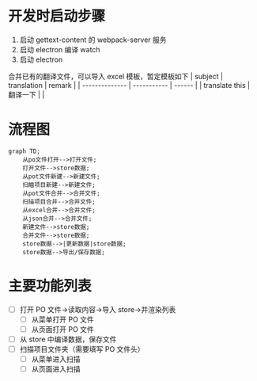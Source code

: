 # 开发时启动步骤

1. 启动 gettext-content 的 webpack-server 服务
2. 启动 electron 编译 watch
3. 启动 electron

合并已有的翻译文件，可以导入 excel 模板，暂定模板如下
| subject        | translation | remark |
| -------------- | ----------- | ------ |
| translate this | 翻译一下    |        |

# 流程图

```mermaid
graph TD;
    从po文件打开-->打开文件;
    打开文件-->store数据;
    从pot文件新建-->新建文件;
    扫瞄项目新建-->新建文件;
    从pot文件合并-->合并文件;
    扫描项目合并-->合并文件;
    从excel合并-->合并文件;
    从json合并-->合并文件;
    新建文件-->store数据;
    合并文件-->store数据;
    store数据-->|更新数据|store数据;
    store数据-->导出/保存数据;
```

# 主要功能列表

- [ ] 打开 PO 文件->读取内容->导入 store->并渲染列表
  - [ ] 从菜单打开 PO 文件
  - [ ] 从页面打开 PO 文件
- [ ] 从 store 中编译数据，保存文件
- [ ] 扫描项目文件夹（需要填写 PO 文件头）
  - [ ] 从菜单进入扫描
  - [ ] 从页面进入扫描
